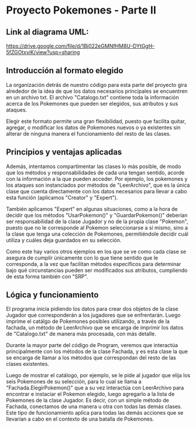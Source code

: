 # Proyecto Pokemones - Parte II

## Link al diagrama UML: 
https://drive.google.com/file/d/1Bj022eGMNfHM8U-DYtGgH-5fZGOtxviK/view?usp=sharing
## Introducción al formato elegido
La organización detrás de nuestro código para esta parte del proyecto
gira alrededor de la idea de que los datos necesarios principales se
encuentren en un archivo txt.
El archivo "Catalogo.txt" contiene toda la información acerca de los
Pokemones que pueden ser elegidos, sus atributos y sus ataques.

Elegir este formato permite una gran flexibilidad, puesto que facilita quitar,
agregar, o modificar los datos de Pokemones nuevos o ya existentes sin
alterar de ninguna manera el funcionamiento del resto de las clases.

## Principios y ventajas aplicadas
Además, intentamos compartimentar las clases lo más posible, de modo que
los métodos y responsabilidades de cada una tengan sentido, acorde con
la información a la que pueden acceder. Por ejemplo, los pokemones y los
ataques son instanciados por métodos de "LeerArchivo", que es la única
clase que cuenta directamente con los datos necesarios para llevar a
cabo esta función (aplicamos "Creator" y "Expert").

También aplicamos "Expert" en algunas situaciones, como a la hora de
decidir que los métodos "UsarPokemon()" y "GuardarPokemon()" deberían
ser responsabilidad de la clase Jugador y no de la propia clase "Pokemon",
puesto que no le corresponde al Pokemon seleccionarse a sí mismo, sino
a la clase que tenga una colección de Pokemones, permitiéndole decidir
cuál utiliza y cuáles deja guardados en su selección.

Como este hay varios otros ejemplos en los que se ve como cada clase se
asegura de cumplir únicamente con lo que tiene sentido que le corresponda,
a la vez que facilitan métodos específicos para determinar bajo qué
circunstancias pueden ser modificados sus atributos, cumpliendo de esta
forma también con "SRP".

## Lógica y funcionamiento
El programa inicia pidiendo los datos para crear dos objetos de la clase Jugador
que corresponderán a los jugadores que se enfrentarán. Luego imprime el catálgo
de Pokemones posibles utilizando, a través de la fachada, un método de LeerArchivo
que se encarga de imprimir los datos de "Catalogo.txt" de manera más procesada,
con más detalle.

Durante la mayor parte del código de Program, veremos que
interactúa principalmente con los métodos de la clase Fachada, y es esta clase
la que se encarga de llamar a los métodos que correspondan del resto de las
clases existentes.

Luego de mostrar el catálogo, por ejemplo, se le pide al jugador que elija
los seis Pokemones de su selección, para lo cual se llama a "Fachada.ElegirPokemon()"
que a su vez interactúa con LeerArchivo para encontrar e instaciar el Pokemon
elegido, luego agregarlo a la lista de Pokemones de la clase Jugador. Es decir,
con un simple método de Fachada, conectamos de una manera u otra con todas
las demás clases. Este tipo de funcionamiento aplica para todas las demás
acciones que se llevarían a cabo en el contexto de una batalla de Pokemones.

